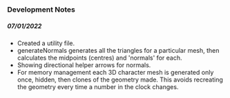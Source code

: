 ### Development Notes
##### 07/01/2022

- Created a utility file.
- generateNormals generates all the triangles for a particular mesh, then calculates the midpoints (centres) and 'normals' for each.
- Showing directional helper arrows for normals.
- For memory management each 3D character mesh is generated only once, hidden, then clones of the geometry made. This avoids recreating the geometry every time a number in the clock changes. 